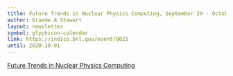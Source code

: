 ```yaml
---
title: Future Trends in Nuclear Physics Computing, September 29 - October 1, 2020
author: Graeme A Stewart
layout: newsletter
symbol: glyphicon-calendar
link: https://indico.bnl.gov/event/9023
until: 2020-10-01
---
```

[Future Trends in Nuclear Physics Computing](https://indico.bnl.gov/event/9023)
